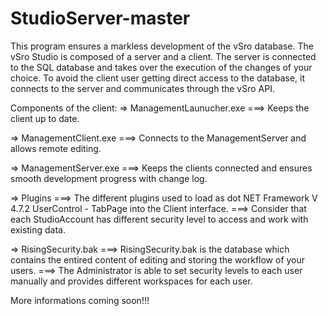 # StudioServer-master

This program ensures a markless development of the vSro database.
The vSro Studio is composed of a server and a client.
The server is connected to the SQL database and takes over the execution of the changes of your choice.
To avoid the client user getting direct access to the database, it connects to the server and communicates through the vSro API.


Components of the client:
=> ManagementLaunucher.exe
===> Keeps the client up to date.

=> ManagementClient.exe
===> Connects to the ManagementServer and allows remote editing.

=> ManagementServer.exe
===> Keeps the clients connected and ensures smooth development progress with change log.

=> Plugins
===> The different plugins used to load as dot NET Framework V 4.7.2 UserControl - TabPage into the Client interface.
===> Consider that each StudioAccount has different security level to access and work with existing data.

=> RisingSecurity.bak
===> RisingSecurity.bak is the database which contains the entired content of editing and storing the workflow of your users. 
===> The Administrator is able to set security levels to each user manually and provides different workspaces for each user. 


More informations coming soon!!!

